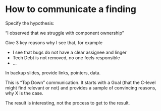 # How to communicate a finding

Specify the hypothesis:

“I observed that we struggle with component ownership”

Give 3 key reasons why I see that, for example

* I see that bugs do not have a clear assignee and linger
* Tech Debt is not removed, no one feels responsible
* …

In backup slides, provide links, pointers, data.

This is “Top Down” communication. It starts with a Goal (that the C-level might find relevant or not) and provides a sample of convincing reasons, why X is the case.

The result is interesting, not the process to get to the result.
